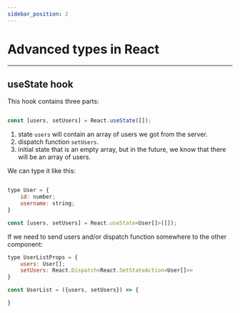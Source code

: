 ```yaml
---
sidebar_position: 2
---
```


# Advanced types in React

---
## useState hook

This hook contains three parts:

```jsx

const [users, setUsers] = React.useState([]);
```
1. state `users` will contain an array of users we got from the server.
2. dispatch function `setUsers`.
3. initial state that is an empty array, but in the future, we know that there will be an array of users.

We can type it like this:

```jsx

type User = {
    id: number;
    username: string;
}

const [users, setUsers] = React.useState<User[]>([]);

```
If we need to send users and/or dispatch function somewhere to the other component:

```jsx
type UserListProps = {
    users: User[];
    setUsers: React.Dispatch<React.SetStateAction<User[]>>
}

const UserList = ({users, setUsers}) => {

}
```